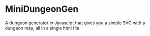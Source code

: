 # MiniDungeonGen
A dungeon generator in Javascipt that gives you a simple SVG with a dungeon map, all in a single html file
